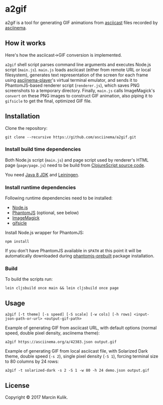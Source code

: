 # a2gif

a2gif is a tool for generating GIF animations from
[asciicast](https://github.com/asciinema/asciinema/blob/master/doc/asciicast-v1.md) files
recorded by [asciinema](https://github.com/asciinema/asciinema).

## How it works

Here's how the asciicast->GIF conversion is implemented.

`a2gif` shell script parses command line arguments and executes Node.js script
(`main.js`). `main.js` loads asciicast (either from remote URL or local
filesystem), generates text representation of the screen for each frame
using [asciinema-player](https://github.com/asciinema/asciinema-player)'s
virtual terminal emulator, and sends it to PhantomJS-based renderer script
(`renderer.js`), which saves PNG screenshots to a temporary directory. Finally,
`main.js` calls ImageMagick's `convert` on these PNG images to construct GIF
animation, also piping it to `gifsicle` to get the final, optimized GIF file.

## Installation

Clone the repository:

    git clone --recursive https://github.com/asciinema/a2gif.git

### Install build time dependencies

Both Node.js script (`main.js`) and page script used by renderer's HTML page
(`page/page.js`) need to be build from
[ClojureScript source code](https://github.com/asciinema/a2gif/tree/master/src/asciinema/gif).

You need
[Java 8 JDK](http://www.oracle.com/technetwork/java/javase/downloads/index.html)
and [Leiningen](https://leiningen.org/#install).

### Install runtime dependencies

Following runtime dependencies need to be installed:

- [Node.js](https://nodejs.org/en/)
- [PhantomJS](http://phantomjs.org/) (optional, see below)
- [ImageMagick](http://www.imagemagick.org/)
- [gifsicle](https://www.lcdf.org/gifsicle/)

Install Node.js wrapper for PhantomJS:

    npm install

If you don't have PhantomJS available in `$PATH` at this point it will be
automatically downloaded during
[phantomjs-prebuilt](https://www.npmjs.com/package/phantomjs-prebuilt)
package installation.

### Build

To build the scripts run:

    lein cljsbuild once main && lein cljsbuild once page 

## Usage

    a2gif [-t theme] [-s speed] [-S scale] [-w cols] [-h rows] <input-json-path-or-url> <output-gif-path>

Example of generating GIF from asciicast URL, with default options (normal
speed, double pixel density, asciinema theme):

    a2gif https://asciinema.org/a/42383.json output.gif

Example of generating GIF from local asciicast file, with Solarized Dark theme,
double speed (`-s 2`), single pixel density (`-S 1`), forcing terminal size to
80 columns by 24 rows:

    a2gif -t solarized-dark -s 2 -S 1 -w 80 -h 24 demo.json output.gif

## License

Copyright &copy; 2017 Marcin Kulik.
